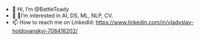 - 👋 Hi, I’m @BattleToady
- 👀 🌱I’m interested in AI, DS, ML, NLP, CV.
- 📫 How to reach me on LinkedId: https://www.linkedin.com/in/vladyslav-holdovanskyi-708418202/

<!---
BattleToady/BattleToady is a ✨ special ✨ repository because its `README.md` (this file) appears on your GitHub profile.
You can click the Preview link to take a look at your changes.
--->
